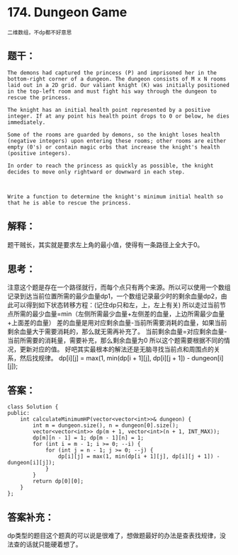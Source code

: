 # 174. Dungeon Game
    二维数组，不dp都不好意思
## 题干：
```
The demons had captured the princess (P) and imprisoned her in the bottom-right corner of a dungeon. The dungeon consists of M x N rooms laid out in a 2D grid. Our valiant knight (K) was initially positioned in the top-left room and must fight his way through the dungeon to rescue the princess.

The knight has an initial health point represented by a positive integer. If at any point his health point drops to 0 or below, he dies immediately.

Some of the rooms are guarded by demons, so the knight loses health (negative integers) upon entering these rooms; other rooms are either empty (0's) or contain magic orbs that increase the knight's health (positive integers).

In order to reach the princess as quickly as possible, the knight decides to move only rightward or downward in each step.

 

Write a function to determine the knight's minimum initial health so that he is able to rescue the princess.
```
## 解释：
题干贼长，其实就是要求左上角的最小值，使得有一条路径上全大于0。
## 思考：
注意这个题是存在一个路径就行，而每个点只有两个来源。所以可以使用一个数组记录到达当前位置所需的最少血量dp1，一个数组记录最少时的剩余血量dp2，由此可以得到如下状态转移方程：(记住dp只和左，上，左上有关)
所以走过当前节点所需的最少血量=min（左侧所需最少血量+左侧差的血量，上边所需最少血量+上面差的血量）
差的血量是用对应剩余血量-当前所需要消耗的血量，如果当前剩余血量大于需要消耗的，那么就无需再补充了。
当前剩余血量=对应剩余血量-当前所需要的消耗量，需要补充，那么剩余血量为0
所以这个题需要根据不同的情况，更新对应的值。
好吧其实最根本的解法还是无脑寻找当前点和周围点的关系，然后找规律。
dp[i][j] = max(1, min(dp[i + 1][j], dp[i][j + 1]) - dungeon[i][j]);
## 答案：
```
class Solution {
public:
    int calculateMinimumHP(vector<vector<int>>& dungeon) {
        int m = dungeon.size(), n = dungeon[0].size();
        vector<vector<int>> dp(m + 1, vector<int>(n + 1, INT_MAX));
        dp[m][n - 1] = 1; dp[m - 1][n] = 1;
        for (int i = m - 1; i >= 0; --i) {
            for (int j = n - 1; j >= 0; --j) {
                dp[i][j] = max(1, min(dp[i + 1][j], dp[i][j + 1]) - dungeon[i][j]);
            }
        }
        return dp[0][0];
    }
};
```
## 答案补充：
dp类型的题目这个题真的可以说是很难了，想做题最好的办法是查表找规律，没法查的话就只能硬着想了。

